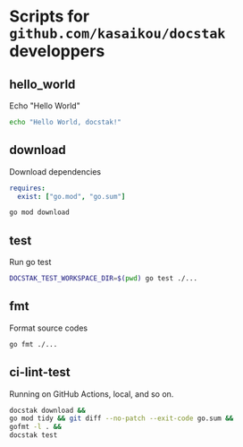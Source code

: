 # Scripts for `github.com/kasaikou/docstak` developpers

## hello_world

Echo "Hello World"

```sh
echo "Hello World, docstak!"
```

## download

Download dependencies

```yaml:docstak.yml
requires:
  exist: ["go.mod", "go.sum"]
```

```sh
go mod download
```

## test

Run go test

```sh
DOCSTAK_TEST_WORKSPACE_DIR=$(pwd) go test ./...
```

## fmt

Format source codes

```sh
go fmt ./...
```

## ci-lint-test

Running on GitHub Actions, local, and so on.

```sh
docstak download &&
go mod tidy && git diff --no-patch --exit-code go.sum &&
gofmt -l . &&
docstak test
```
